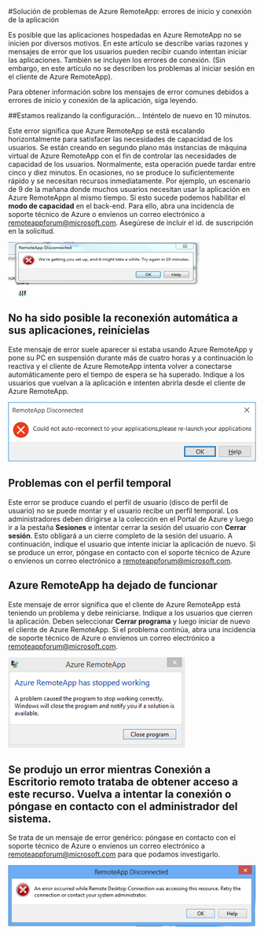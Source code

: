 <properties 
    pageTitle="Solución de problemas de Azure RemoteApp: errores de inicio y conexión de la aplicación | Microsoft Azure" 
    description="Aprenda a solucionar los problemas de inicio y conexión de las aplicaciones en Azure RemoteApp." 
    services="remoteapp" 
	documentationCenter="" 
    authors="ericorman" 
    manager="mbaldwin" />

<tags 
    ms.service="remoteapp" 
    ms.workload="compute" 
    ms.tgt_pltfrm="na" 
    ms.devlang="na" 
    ms.topic="article" 
    ms.date="02/02/2016" 
    ms.author="elizapo" />



#Solución de problemas de Azure RemoteApp: errores de inicio y conexión de la aplicación 

Es posible que las aplicaciones hospedadas en Azure RemoteApp no se inicien por diversos motivos. En este artículo se describe varias razones y mensajes de error que los usuarios pueden recibir cuando intentan iniciar las aplicaciones. También se incluyen los errores de conexión. (Sin embargo, en este artículo no se describen los problemas al iniciar sesión en el cliente de Azure RemoteApp).

Para obtener información sobre los mensajes de error comunes debidos a errores de inicio y conexión de la aplicación, siga leyendo.

##Estamos realizando la configuración... Inténtelo de nuevo en 10 minutos.

Este error significa que Azure RemoteApp se está escalando horizontalmente para satisfacer las necesidades de capacidad de los usuarios. Se están creando en segundo plano más instancias de máquina virtual de Azure RemoteApp con el fin de controlar las necesidades de capacidad de los usuarios. Normalmente, esta operación puede tardar entre cinco y diez minutos. En ocasiones, no se produce lo suficientemente rápido y se necesitan recursos inmediatamente. Por ejemplo, un escenario de 9 de la mañana donde muchos usuarios necesitan usar la aplicación en Azure RemoteAppn al mismo tiempo. Si esto sucede podemos habilitar el **modo de capacidad** en el back-end. Para ello, abra una incidencia de soporte técnico de Azure o envíenos un correo electrónico a [remoteappforum@microsoft.com](mailto:remoteappforum@microsoft.com). Asegúrese de incluir el id. de suscripción en la solicitud.

![Estamos realizando la configuración](./media/remoteapp-apptrouble/ra-apptrouble1.png)

## No ha sido posible la reconexión automática a sus aplicaciones, reinícielas  

Este mensaje de error suele aparecer si estaba usando Azure RemoteApp y pone su PC en suspensión durante más de cuatro horas y a continuación lo reactiva y el cliente de Azure RemoteApp intenta volver a conectarse automáticamente pero el tiempo de espera se ha superado. Indique a los usuarios que vuelvan a la aplicación e intenten abrirla desde el cliente de Azure RemoteApp.

![No ha sido posible la reconexión automática a sus aplicaciones](./media/remoteapp-apptrouble/ra-apptrouble2.png)

## Problemas con el perfil temporal 

Este error se produce cuando el perfil de usuario (disco de perfil de usuario) no se puede montar y el usuario recibe un perfil temporal. Los administradores deben dirigirse a la colección en el Portal de Azure y luego ir a la pestaña **Sesiones** e intentar cerrar la sesión del usuario con **Cerrar sesión**. Esto obligará a un cierre completo de la sesión del usuario. A continuación, indique el usuario que intente iniciar la aplicación de nuevo. Si se produce un error, póngase en contacto con el soporte técnico de Azure o envíenos un correo electrónico a [remoteappforum@microsoft.com](mailto:remoteappforum@microsoft.com).

## Azure RemoteApp ha dejado de funcionar

Este mensaje de error significa que el cliente de Azure RemoteApp está teniendo un problema y debe reiniciarse. Indique a los usuarios que cierren la aplicación. Deben seleccionar **Cerrar programa** y luego iniciar de nuevo el cliente de Azure RemoteApp. Si el problema continúa, abra una incidencia de soporte técnico de Azure o envíenos un correo electrónico a [remoteappforum@microsoft.com](mailto:remoteappforum@microsoft.com).

![Azure RemoteApp ha dejado de funcionar](./media/remoteapp-apptrouble/ra-apptrouble3.png)

## Se produjo un error mientras Conexión a Escritorio remoto trataba de obtener acceso a este recurso. Vuelva a intentar la conexión o póngase en contacto con el administrador del sistema.

Se trata de un mensaje de error genérico: póngase en contacto con el soporte técnico de Azure o envíenos un correo electrónico a [remoteappforum@microsoft.com](mailto:remoteappforum@microsoft.com) para que podamos investigarlo.

![Mensaje genérico de Azure RemoteApp](./media/remoteapp-apptrouble/ra-apptrouble4.png)

<!---HONumber=AcomDC_0211_2016-->